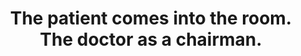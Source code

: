 ---
area: Communication Skills, calgary-cambridge-model
category: 12 - Calgary Cambridge Workshop
title: The patient comes into the room. The doctor as a chairman.
description: The patient comes into the room. The doctor as a chairman.
audio: /assets/audio/12 - Calgary Cambridge Workshop - The patient comes into the room. The doctor as a chairman - MQ.mp3
article: 
www: 
keywords: Calgary, Cambridge, Model, doctor, chairman
youtube: 
soundcloud: 
---